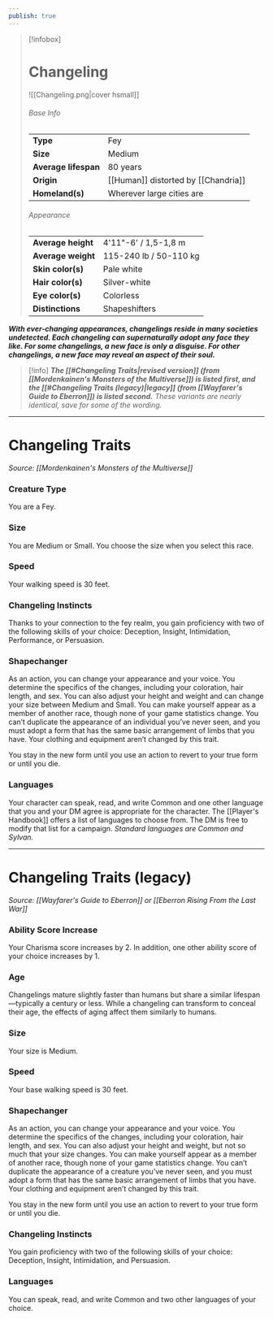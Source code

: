 ```yaml
---
publish: true
---
```

> [!infobox]
> # Changeling
> ![[Changeling.png|cover hsmall]]
> ###### Base Info
> | | |  
> |---|---|  
> | **Type** | Fey |
> | **Size** | Medium |
> | **Average lifespan** | 80 years |
> | **Origin** | [[Human]] distorted by [[Chandria]] |
> | **Homeland(s)** | Wherever large cities are |
> ###### Appearance
> | | |  
> |---|---|  
> | **Average height** | 4'11"-6' / 1,5-1,8 m |
> | **Average weight** | 115-240 lb / 50-110 kg |
> | **Skin color(s)** | Pale white |
> | **Hair color(s)** | Silver-white |
> | **Eye color(s)** | Colorless |
> | **Distinctions** | Shapeshifters |

***With ever-changing appearances, changelings reside in many societies undetected. Each changeling can supernaturally adopt any face they like. For some changelings, a new face is only a disguise. For other changelings, a new face may reveal an aspect of their soul.***

> [!info]
> ***The [[#Changeling Traits|revised version]] (from [[Mordenkainen's Monsters of the Multiverse]]) is listed first, and the [[#Changeling Traits (legacy)|legacy]] (from [[Wayfarer's Guide to Eberron]]) is listed second.***
> *These variants are nearly identical, save for some of the wording.* 

***
# Changeling Traits
*Source: [[Mordenkainen's Monsters of the Multiverse]]*
### Creature Type
You are a Fey.
### Size
You are Medium or Small. You choose the size when you select this race.
### Speed
Your walking speed is 30 feet.
### Changeling Instincts
Thanks to your connection to the fey realm, you gain proficiency with two of the following skills of your choice: Deception, Insight, Intimidation, Performance, or Persuasion.
### Shapechanger
As an action, you can change your appearance and your voice. You determine the specifics of the changes, including your coloration, hair length, and sex. You can also adjust your height and weight and can change your size between Medium and Small. You can make yourself appear as a member of another race, though none of your game statistics change. You can’t duplicate the appearance of an individual you’ve never seen, and you must adopt a form that has the same basic arrangement of limbs that you have. Your clothing and equipment aren’t changed by this trait.

You stay in the new form until you use an action to revert to your true form or until you die.
### Languages
Your character can speak, read, and write Common and one other language that you and your DM agree is appropriate for the character. The [[Player's Handbook]] offers a list of languages to choose from. The DM is free to modify that list for a campaign.
*Standard languages are Common and Sylvan.*
***
# Changeling Traits (legacy)
*Source: [[Wayfarer's Guide to Eberron]] or [[Eberron Rising From the Last War]]*
### Ability Score Increase
Your Charisma score increases by 2. In addition, one other ability score of your choice increases by 1.
### Age
Changelings mature slightly faster than humans but share a similar lifespan—typically a century or less. While a changeling can transform to conceal their age, the effects of aging affect them similarly to humans.
### Size
Your size is Medium. 
### Speed
Your base walking speed is 30 feet.
### Shapechanger
As an action, you can change your appearance and your voice. You determine the specifics of the changes, including your coloration, hair length, and sex. You can also adjust your height and weight, but not so much that your size changes. You can make yourself appear as a member of another race, though none of your game statistics change. You can’t duplicate the appearance of a creature you’ve never seen, and you must adopt a form that has the same basic arrangement of limbs that you have. Your clothing and equipment aren’t changed by this trait.

You stay in the new form until you use an action to revert to your true form or until you die.
### Changeling Instincts
You gain proficiency with two of the following skills of your choice: Deception, Insight, Intimidation, and Persuasion.
### Languages
You can speak, read, and write Common and two other languages of your choice.